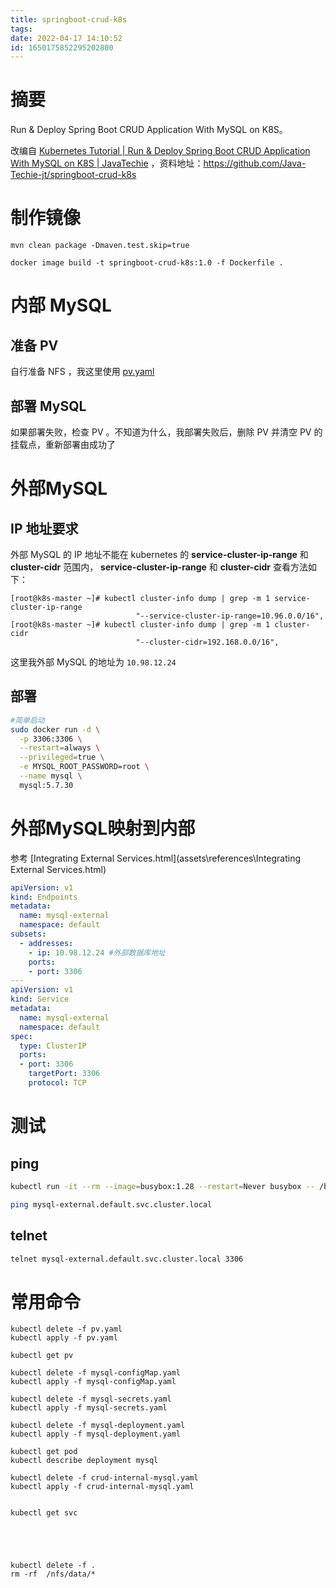 ```yaml
---
title: springboot-crud-k8s
tags: 
date: 2022-04-17 14:10:52
id: 1650175852295202800
---
```

# 摘要

Run & Deploy Spring Boot CRUD Application With MySQL on K8S。

改编自 [Kubernetes Tutorial | Run & Deploy Spring Boot CRUD Application With MySQL on K8S | JavaTechie](https://www.youtube.com/watch?v=pIPji3_rYPY) ，资料地址：https://github.com/Java-Techie-jt/springboot-crud-k8s 

# 制作镜像

```
mvn clean package -Dmaven.test.skip=true 
```

```
docker image build -t springboot-crud-k8s:1.0 -f Dockerfile .
```

# 内部 MySQL

## 准备 PV

自行准备 NFS ，我这里使用 [pv.yaml](internal-mysql\pv.yaml) 

## 部署 MySQL

如果部署失败，检查 PV 。不知道为什么，我部署失败后，删除 PV 并清空 PV 的挂载点，重新部署由成功了

# 外部MySQL

## IP 地址要求

外部 MySQL 的 IP 地址不能在 kubernetes 的 **service-cluster-ip-range** 和 **cluster-cidr** 范围内， **service-cluster-ip-range** 和 **cluster-cidr** 查看方法如下：

```
[root@k8s-master ~]# kubectl cluster-info dump | grep -m 1 service-cluster-ip-range
                            "--service-cluster-ip-range=10.96.0.0/16",
[root@k8s-master ~]# kubectl cluster-info dump | grep -m 1 cluster-cidr
                            "--cluster-cidr=192.168.0.0/16",

```

这里我外部 MySQL 的地址为 `10.98.12.24` 

## 部署

```sh
#简单启动
sudo docker run -d \
  -p 3306:3306 \
  --restart=always \
  --privileged=true \
  -e MYSQL_ROOT_PASSWORD=root \
  --name mysql \
  mysql:5.7.30
```



# 外部MySQL映射到内部

参考 [Integrating External Services.html](assets\references\Integrating External Services.html) 

```yaml
apiVersion: v1
kind: Endpoints
metadata:
  name: mysql-external
  namespace: default
subsets:
  - addresses:
    - ip: 10.98.12.24 #外部数据库地址
    ports:
    - port: 3306
---
apiVersion: v1
kind: Service
metadata:
  name: mysql-external
  namespace: default
spec:
  type: ClusterIP
  ports:
  - port: 3306
    targetPort: 3306
    protocol: TCP


```

# 测试

## ping

```sh
kubectl run -it --rm --image=busybox:1.28 --restart=Never busybox -- /bin/sh
```

```sh
ping mysql-external.default.svc.cluster.local
```

## telnet

```sh
telnet mysql-external.default.svc.cluster.local 3306
```







# 常用命令

```
kubectl delete -f pv.yaml
kubectl apply -f pv.yaml

kubectl get pv

kubectl delete -f mysql-configMap.yaml
kubectl apply -f mysql-configMap.yaml

kubectl delete -f mysql-secrets.yaml
kubectl apply -f mysql-secrets.yaml

kubectl delete -f mysql-deployment.yaml
kubectl apply -f mysql-deployment.yaml

kubectl get pod
kubectl describe deployment mysql

kubectl delete -f crud-internal-mysql.yaml
kubectl apply -f crud-internal-mysql.yaml


kubectl get svc





```





```
kubectl delete -f .
rm -rf  /nfs/data/*
```

